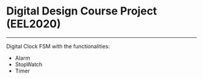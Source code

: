 # Digital Design Course Project (EEL2020)
--------------------
Digital Clock FSM with the functionalities:

- Alarm
- StopWatch
- Timer
